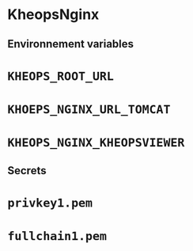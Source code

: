 # KheopsNginx

## Environnement variables

# `KHEOPS_ROOT_URL`

# `KHOEPS_NGINX_URL_TOMCAT`

# `KHEOPS_NGINX_KHEOPSVIEWER`

## Secrets

# `privkey1.pem`

# `fullchain1.pem`

